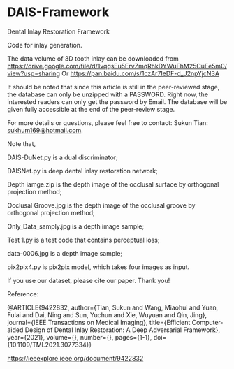 # DAIS-Framework
Dental Inlay Restoration Framework

Code for inlay generation.

The data volume of 3D tooth inlay can be downloaded from 
https://drive.google.com/file/d/1vqqsEu5ErvZmqRhkDYWuFhM25CuEe5m0/view?usp=sharing Or https://pan.baidu.com/s/1czAr7IeDF-d_J2npYjcN3A 

It should be noted that since this article is still in the peer-reviewed stage, the database can only be unzipped with a PASSWORD. Right now, the interested readers can only get the password by Email. The database will be given fully accessible at the end of the peer-review stage. 

For more details or questions, please feel free to contact:
Sukun Tian: sukhum169@hotmail.com.



Note that,

DAIS-DuNet.py  is a dual discriminator;

DAISNet.py  is deep dental inlay restoration network;

Depth iamge.zip  is the depth image of the occlusal surface by orthogonal projection method;

Occlusal Groove.jpg  is the depth image of the occlusal groove by orthogonal projection method;

Only_Data_samply.jpg  is a depth image sample;

Test 1.py  is a test code that contains perceptual loss;

data-0006.jpg  is a depth image sample;

pix2pix4.py  is pix2pix model, which takes four images as input.



If you use our dataset, please cite our paper. Thank you!

Reference:

@ARTICLE{9422832,
  author={Tian, Sukun and Wang, Miaohui and Yuan, Fulai and Dai, Ning and Sun, Yuchun and Xie, Wuyuan and Qin, Jing},
  journal={IEEE Transactions on Medical Imaging}, 
  title={Efficient Computer-aided Design of Dental Inlay Restoration: A Deep Adversarial Framework}, 
  year={2021},
  volume={},
  number={},
  pages={1-1},
  doi={10.1109/TMI.2021.3077334}}
  
  https://ieeexplore.ieee.org/document/9422832
